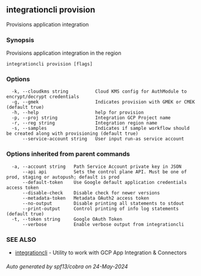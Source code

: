 ## integrationcli provision

Provisions application integration

### Synopsis

Provisions application integration in the region

```
integrationcli provision [flags]
```

### Options

```
  -k, --cloudkms string          Cloud KMS config for AuthModule to encrypt/decrypt credentials
  -g, --gmek                     Indicates provision with GMEK or CMEK (default true)
  -h, --help                     help for provision
  -p, --proj string              Integration GCP Project name
  -r, --reg string               Integration region name
  -s, --samples                  Indicates if sample workflow should be created along with provisioning (default true)
      --service-account string   User input run-as service account
```

### Options inherited from parent commands

```
  -a, --account string   Path Service Account private key in JSON
      --api api          Sets the control plane API. Must be one of prod, staging or autopush; default is prod
      --default-token    Use Google default application credentials access token
      --disable-check    Disable check for newer versions
      --metadata-token   Metadata OAuth2 access token
      --no-output        Disable printing all statements to stdout
      --print-output     Control printing of info log statements (default true)
  -t, --token string     Google OAuth Token
      --verbose          Enable verbose output from integrationcli
```

### SEE ALSO

* [integrationcli](integrationcli.md)	 - Utility to work with GCP App Integration & Connectors

###### Auto generated by spf13/cobra on 24-May-2024
